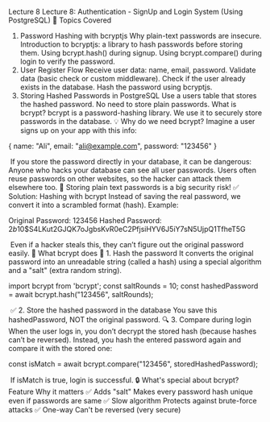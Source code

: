 Lecture 8
Lecture 8: Authentication - SignUp and Login System (Using PostgreSQL)
📘 Topics Covered
 1. Password Hashing with bcryptjs
Why plain-text passwords are insecure.
Introduction to bcryptjs: a library to hash passwords before storing them.
Using bcrypt.hash() during signup.
Using bcrypt.compare() during login to verify the password.
2. User Register Flow
Receive user data: name, email, password.
Validate data (basic check or custom middleware).
Check if the user already exists in the database.
Hash the password using bcryptjs.
 3. Storing Hashed Passwords in PostgreSQL
Use a users table that stores the hashed password.
No need to store plain passwords.
What is bcrypt?
bcrypt is a password-hashing library.
We use it to securely store passwords in the database.
💡 Why do we need bcrypt?
Imagine a user signs up on your app with this info:

{ name: "Ali", email: "ali@example.com", password: "123456" }


​
If you store the password directly in your database, it can be dangerous:
Anyone who hacks your database can see all user passwords.
Users often reuse passwords on other websites, so the hacker can attack them elsewhere too.
🚨 Storing plain text passwords is a big security risk!
✅ Solution: Hashing with bcrypt
Instead of saving the real password, we convert it into a scrambled format (hash).
Example:

Original Password: 123456
Hashed Password: $2b$10$S4LKut2GJQK7oJgbsKvR0eC2PfjsiHYV6J5iY7sN5UjpQ1TfheT5G


​
Even if a hacker steals this, they can’t figure out the original password easily.
🧠 What bcrypt does
🔁 1. Hash the password
It converts the original password into an unreadable string (called a hash) using a special algorithm and a "salt" (extra random string).

import bcrypt from 'bcrypt';
const saltRounds = 10;
const hashedPassword = await bcrypt.hash("123456", saltRounds);


​
✅ 2. Store the hashed password in the database
You save this hashedPassword, NOT the original password.
🔍 3. Compare during login
When the user logs in, you don’t decrypt the stored hash (because hashes can’t be reversed).
Instead, you hash the entered password again and compare it with the stored one:

const isMatch = await bcrypt.compare("123456", storedHashedPassword);


​
If isMatch is true, login is successful.
🔒 What's special about bcrypt?
Feature
Why it matters
✅ Adds "salt"
Makes every password hash unique even if passwords are same
✅ Slow algorithm
Protects against brute-force attacks
✅ One-way
Can't be reversed (very secure)

